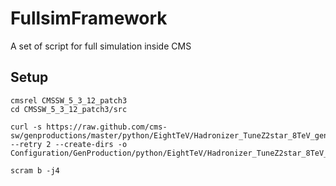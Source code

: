 FullsimFramework
================

A set of script for full simulation inside CMS

## Setup

    cmsrel CMSSW_5_3_12_patch3
    cd CMSSW_5_3_12_patch3/src

    curl -s https://raw.github.com/cms-sw/genproductions/master/python/EightTeV/Hadronizer_TuneZ2star_8TeV_generic_LHE_pythia_tauola_cff.py --retry 2 --create-dirs -o  Configuration/GenProduction/python/EightTeV/Hadronizer_TuneZ2star_8TeV_generic_LHE_pythia_tauola_cff.py

    scram b -j4
